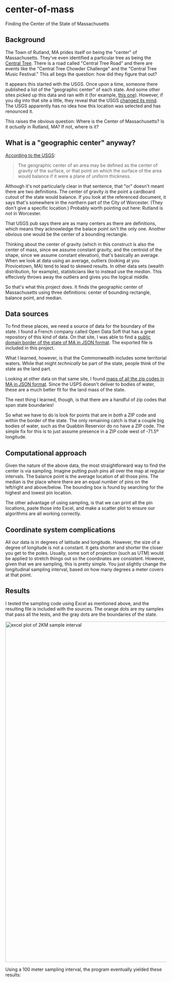 # center-of-mass
Finding the Center of the State of Massachusetts

## Background

The Town of Rutland, MA prides itself on being the "center" of Massachusetts. They've even identified a particular tree as being the [Central Tree](https://www.google.com/maps/place/Central+Tree,+Geographical+Center+of+Massachusetts/@42.3773906,-71.9280109,17z/data=!4m13!1m7!3m6!1s0x89e3ffb63a179009:0xd3499f926e9ce6d6!2sCentral+Tree+Rd,+Rutland,+MA!3b1!8m2!3d42.3773906!4d-71.9258222!3m4!1s0x89e3ff4c6945dae3:0xc8d8503a3a6d63c5!8m2!3d42.3780333!4d-71.9265767). There is a road called "Central Tree Road" and there are events like the "Central Tree Chowder Challenge" and the "Central Tree Music Festival." This all begs the question: how did they figure that out?

It appears this started with the USGS. Once upon a time, someone there published a list of the "geographic center" of each state. And some other sites picked up this data and ran with it (for example, [this one](https://www.netstate.com/states/geography/ma_geography.htm)). However, if you dig into that site a little, they reveal that the USGS [changed its mind](https://www.netstate.com/subdocuments/geographic_center.htm). The USGS apparently has no idea how this location was selected and has renounced it.

This raises the obvious question: Where is the Center of Massachusetts? Is it *actually* in Rutland, MA? If not, where is it?

## What is a "geographic center" anyway?

[According to the USGS](https://pubs.er.usgs.gov/publication/70039437):
> The geographic center of an area may be defined as the center of gravity of the surface, or that point on which the surface of the area would balance if it were a plane of uniform thickness.

Although it's not particularly clear in that sentence, that "or" doesn't meant there are two definitions. The center of gravity *is* the point a cardboard cutout of the state would balance. If you look at the referenced document, it says that's somewhere in the northern part of the City of Worcester. (They don't give a specific location.) Probably worth pointing out here: Rutland is not in Worcester.

That USGS pub says there are as many centers as there are definitions, which means they acknowledge the balace point isn't the only one. Another obvious one would be the center of a bounding rectangle.

Thinking about the center of gravity (which in this construct is also the center of mass, since we assume constant gravity, and the centroid of the shape, since we assume constant elevation), that's basically an average. When we look at data using an average, outliers (looking at you Provicetown, MA) tend to lead to skewed results. In other data sets (wealth distribution, for example), statisticians like to instead use the *median*. This effecively throws away the outliers and gives you the logical middle.

So that's what this project does. It finds the geographic center of Massachusetts using three definitions: center of bounding rectangle, balance point, and median.

## Data sources

To find these places, we need a source of data for the boundary of the state. I found a French company called Open Data Soft that has a great repository of this kind of data. On that site, I was able to find a [public domain border of the state of MA in JSON format](https://data.opendatasoft.com/explore/dataset/georef-united-states-of-america-state-millesime%40public/map/?disjunctive.ste_code&disjunctive.ste_name&sort=year&q=massachusetts). The exported file is included in this project.

What I learned, however, is that the Commonwealth includes some territorial waters. While that might *technically* be part of the state, people think of the state as the land part.

Looking at other data on that same site, I found [maps of all the zip codes in MA in JSON format](https://data.opendatasoft.com/explore/dataset/georef-united-states-of-america-zcta5%40public/map/?disjunctive.ste_code&disjunctive.ste_name&disjunctive.coty_code&disjunctive.coty_name&disjunctive.zcta5_code&disjunctive.zcta5_name&sort=year&q=massachusetts&location=8,42.09976,-71.76237&basemap=jawg.streets). Since the USPS doesn't deliver to bodies of water, these are a much better fit for the land mass of the state.

The next thing I learned, though, is that there are a handful of zip codes that span state boundaries!

So what we have to do is look for points that are in *both* a ZIP code and within the border of the state. The only remaining catch is that a couple big bodies of water, such as the Quabbin Reservior do no have a ZIP code. The simple fix for this is to just assume presence in a ZIP code west of -71.5º longitude.

## Computational approach

Given the nature of the above data, the most straightforward way to find the center is via sampling. Imagine putting push pins all over the map at regular intervals. The balance point is the average location of all those pins. The median is the place where there are an equal number of pins on the left/right and above/below. The bounding box is found by searching for the highest and lowest pin location.

The other advantage of using sampling, is that we can print all the pin locations, paste those into Excel, and make a scatter plot to ensure our algorithms are all working correctly.

## Coordinate system complications

All our data is in degrees of latitude and longitude. However, the size of a degree of longitude is not a constant. It gets shorter and shorter the closer you get to the poles. Usually, some sort of projection (such as UTM) would be applied to stretch things out so the coordinates are consistent. However, given that we are sampling, this is pretty simple. You just slightly change the longitudinal sampling interval, based on how many degrees a meter covers at that point.

## Results

I tested the sampling code using Excel as mentioned above, and the resulting file is included with the sources. The orange dots are my samples that pass all the tests, and the gray dots are the boundaries of the state.

<img width="1061" alt="excel plot of 2KM sample interval" src="https://user-images.githubusercontent.com/42067635/147588456-850e08a8-7452-4339-a969-70872710a267.png">

Using a 100 meter sampling interval, the program eventually yielded these results:

